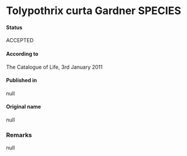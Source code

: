 Tolypothrix curta Gardner SPECIES
=======

#### Status
ACCEPTED

#### According to
The Catalogue of Life, 3rd January 2011

#### Published in
null

#### Original name
null

### Remarks
null